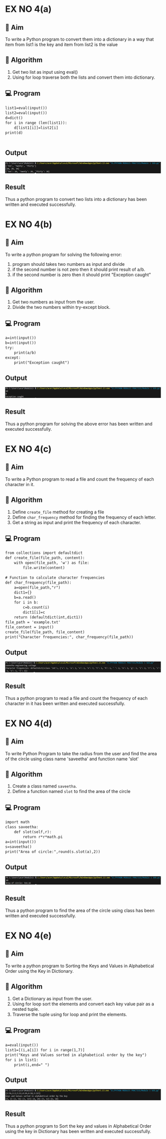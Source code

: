# EX NO 4(a)
## 🎯 Aim
To write a Python program to convert them into a dictionary in a way that item from list1 is the key and item from list2 is the value

## 🧠 Algorithm
1. Get two list as input using eval()
2. Using for loop traverse both the lists and convert them into dictionary.

## 💻 Program
```
list1=eval(input())
list2=eval(input())
d=dict()
for i in range (len(list1)):
    d[list1[i]]=list2[i]
print(d)
    
```

## Output
![alt text](image.png)

## Result
Thus a python program to convert two lists into a dictionary has been written and executed successfully.

# EX NO 4(b)
## 🎯 Aim
To write a python program for solving the following error:
1. program should takes two numbers as input and divide
2. if the second number is not zero then it should print result of a/b.
3. if the second number is zero then it should print "Exception caught"

## 🧠 Algorithm
1. Get two numbers as input from the user.
2. Divide the two numbers within try-except block.

## 💻 Program
```
a=int(input())
b=int(input())
try:
    print(a/b)
except:
    print("Exception caught")

```

## Output
![alt text](image-1.png)

## Result
Thus a python program for solving the above error has been written and executed successfully.

# EX NO 4(c)
## 🎯 Aim
To write a Python program to read a file and count the frequency of each character in it.

## 🧠 Algorithm
1. Define `create_file` method for creating a file
2. Define `char_frequency` method for finding the frequency of each letter.
3. Get a string as input and print the frequency of each character.

## 💻 Program
```
from collections import defaultdict
def create_file(file_path, content):
    with open(file_path, 'w') as file:
        file.write(content)

# Function to calculate character frequencies
def char_frequency(file_path):
    a=open(file_path,"r")
    dict1={}
    b=a.read()
    for i in b:
        c=b.count(i)
        dict1[i]=c
    return (defaultdict(int,dict1))
file_path = 'example.txt'
file_content = input()
create_file(file_path, file_content)
print("Character frequencies:", char_frequency(file_path))
```

## Output
![alt text](image-2.png)

## Result
Thus a python program to read a file and count the frequency of each character in it has been written and executed successfully.

# EX NO 4(d)
## 🎯 Aim
To write Python Program to take the radius from the user and find the area of the circle using class name 'saveetha' and function name 'slot'

## 🧠 Algorithm
1. Create a class named `saveetha`.
2. Define a function named `slot` to find the area of the circle


## 💻 Program
```
import math
class saveetha:
    def slot(self,r):
        return r*r*math.pi
a=int(input())
s=saveetha()
print("Area of circle:",round(s.slot(a),2))
```

## Output
![alt text](image-3.png)

## Result
Thus a python program to find the area of the circle using class has been written and executed successfully.


# EX NO 4(e)
## 🎯 Aim
To write a python program to Sorting the Keys and Values in Alphabetical Order using the Key in Dictionary.

## 🧠 Algorithm
1. Get a Dictionary as input from the user.
2. Using for loop sort the elements and convert each key value pair as a nested tuple.
3. Traverse the tuple using for loop and print the elements.


## 💻 Program
```
a=eval(input())
list1=[(i,a[i]) for i in range(1,7)]
print("Keys and Values sorted in alphabetical order by the key")
for i in list1:
    print(i,end=" ")
```

## Output
![alt text](image-4.png)

## Result
Thus a python program to Sort the key and values in Alphabetical Order using the key in Dictionary has been written and executed successfully.



